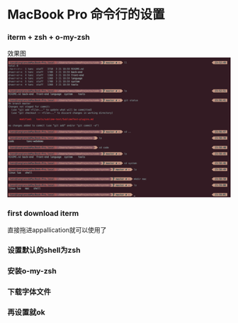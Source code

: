 # MacBook Pro 命令行的设置

### iterm + zsh + o-my-zsh
效果图
![pic](img/pic.png)

### first download iterm
直接拖进appallication就可以使用了

### 设置默认的shell为zsh

### 安装o-my-zsh

### 下载字体文件

### 再设置就ok